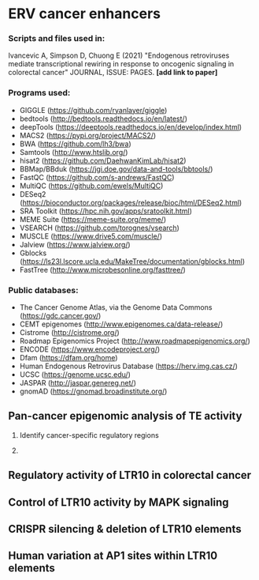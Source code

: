 # ERV cancer enhancers

### Scripts and files used in:

Ivancevic A, Simpson D, Chuong E (2021) "Endogenous retroviruses mediate transcriptional rewiring in response to oncogenic signaling in colorectal cancer" JOURNAL, ISSUE: PAGES. **[add link to paper]**

### Programs used:
- GIGGLE (https://github.com/ryanlayer/giggle)
- bedtools (http://bedtools.readthedocs.io/en/latest/)
- deepTools (https://deeptools.readthedocs.io/en/develop/index.html)
- MACS2 (https://pypi.org/project/MACS2/)
- BWA (https://github.com/lh3/bwa)
- Samtools (http://www.htslib.org/)
- hisat2 (https://github.com/DaehwanKimLab/hisat2)
- BBMap/BBduk (https://jgi.doe.gov/data-and-tools/bbtools/)
- FastQC (https://github.com/s-andrews/FastQC)
- MultiQC (https://github.com/ewels/MultiQC)
- DESeq2 (https://bioconductor.org/packages/release/bioc/html/DESeq2.html)
- SRA Toolkit (https://hpc.nih.gov/apps/sratoolkit.html)
- MEME Suite (https://meme-suite.org/meme/)
- VSEARCH (https://github.com/torognes/vsearch)
- MUSCLE (https://www.drive5.com/muscle/)
- Jalview (https://www.jalview.org/)
- Gblocks (https://ls23l.lscore.ucla.edu/MakeTree/documentation/gblocks.html)
- FastTree (http://www.microbesonline.org/fasttree/)

### Public databases:
- The Cancer Genome Atlas, via the Genome Data Commons (https://gdc.cancer.gov/)
- CEMT epigenomes (http://www.epigenomes.ca/data-release/)
- Cistrome (http://cistrome.org/)
- Roadmap Epigenomics Project (http://www.roadmapepigenomics.org/)
- ENCODE (https://www.encodeproject.org/)
- Dfam (https://dfam.org/home)
- Human Endogenous Retrovirus Database (https://herv.img.cas.cz/)
- UCSC (https://genome.ucsc.edu/)
- JASPAR (http://jaspar.genereg.net/)
- gnomAD (https://gnomad.broadinstitute.org/)

## Pan-cancer epigenomic analysis of TE activity

1. Identify cancer-specific regulatory regions

2. 

## Regulatory activity of LTR10 in colorectal cancer

## Control of LTR10 activity by MAPK signaling

## CRISPR silencing & deletion of LTR10 elements

## Human variation at AP1 sites within LTR10 elements
